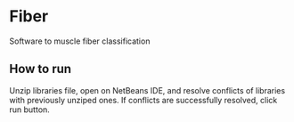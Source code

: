 # Fiber
Software to muscle fiber classification

## How to run

Unzip libraries file, open on NetBeans IDE, and resolve conflicts of libraries with previously unziped ones.
If conflicts are successfully resolved, click run button.
